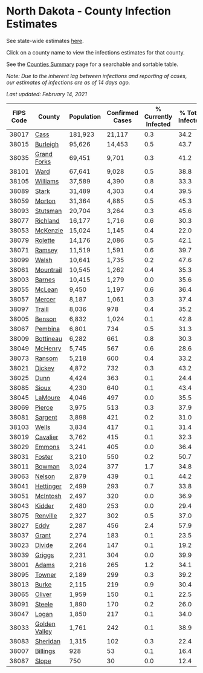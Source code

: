 # North Dakota - County Infection Estimates

See state-wide estimates [here](/infections/us-nd).

Click on a county name to view the infections estimates for that county.

See the [Counties Summary](/infections/summary-counties) page for a searchable and sortable table.

*Note: Due to the inherent lag between infections and reporting of cases, our estimates of infections are as of 14 days ago.*

*Last updated: February 14, 2021*

|   FIPS Code |                         County |   Population |   Confirmed Cases |   % Currently Infected |   % Total Infected |
|-------------|--------------------------------|--------------|-------------------|------------------------|--------------------|
|       38017 |                   [Cass](cass) |      181,923 |            21,117 |                    0.3 |               34.2 |
|       38015 |           [Burleigh](burleigh) |       95,626 |            14,453 |                    0.5 |               43.7 |
|       38035 |     [Grand Forks](grand-forks) |       69,451 |             9,701 |                    0.3 |               41.2 |
|       38101 |                   [Ward](ward) |       67,641 |             9,028 |                    0.5 |               38.8 |
|       38105 |           [Williams](williams) |       37,589 |             4,390 |                    0.8 |               33.3 |
|       38089 |                 [Stark](stark) |       31,489 |             4,303 |                    0.4 |               39.5 |
|       38059 |               [Morton](morton) |       31,364 |             4,885 |                    0.5 |               45.3 |
|       38093 |           [Stutsman](stutsman) |       20,704 |             3,264 |                    0.3 |               45.6 |
|       38077 |           [Richland](richland) |       16,177 |             1,716 |                    0.6 |               30.3 |
|       38053 |           [McKenzie](mckenzie) |       15,024 |             1,145 |                    0.4 |               22.0 |
|       38079 |             [Rolette](rolette) |       14,176 |             2,086 |                    0.5 |               42.1 |
|       38071 |               [Ramsey](ramsey) |       11,519 |             1,591 |                    0.6 |               39.7 |
|       38099 |                 [Walsh](walsh) |       10,641 |             1,735 |                    0.2 |               47.6 |
|       38061 |         [Mountrail](mountrail) |       10,545 |             1,262 |                    0.4 |               35.3 |
|       38003 |               [Barnes](barnes) |       10,415 |             1,279 |                    0.0 |               35.6 |
|       38055 |               [McLean](mclean) |        9,450 |             1,197 |                    0.6 |               36.4 |
|       38057 |               [Mercer](mercer) |        8,187 |             1,061 |                    0.3 |               37.4 |
|       38097 |               [Traill](traill) |        8,036 |               978 |                    0.4 |               35.2 |
|       38005 |               [Benson](benson) |        6,832 |             1,024 |                    0.1 |               42.8 |
|       38067 |             [Pembina](pembina) |        6,801 |               734 |                    0.5 |               31.3 |
|       38009 |         [Bottineau](bottineau) |        6,282 |               661 |                    0.8 |               30.3 |
|       38049 |             [McHenry](mchenry) |        5,745 |               567 |                    0.6 |               28.6 |
|       38073 |               [Ransom](ransom) |        5,218 |               600 |                    0.4 |               33.2 |
|       38021 |               [Dickey](dickey) |        4,872 |               732 |                    0.3 |               43.2 |
|       38025 |                   [Dunn](dunn) |        4,424 |               363 |                    0.1 |               24.4 |
|       38085 |                 [Sioux](sioux) |        4,230 |               640 |                    0.1 |               43.4 |
|       38045 |             [LaMoure](lamoure) |        4,046 |               497 |                    0.0 |               35.5 |
|       38069 |               [Pierce](pierce) |        3,975 |               513 |                    0.3 |               37.9 |
|       38081 |             [Sargent](sargent) |        3,898 |               421 |                    0.2 |               31.0 |
|       38103 |                 [Wells](wells) |        3,834 |               417 |                    0.1 |               31.4 |
|       38019 |           [Cavalier](cavalier) |        3,762 |               415 |                    0.1 |               32.3 |
|       38029 |               [Emmons](emmons) |        3,241 |               405 |                    0.0 |               36.4 |
|       38031 |               [Foster](foster) |        3,210 |               550 |                    0.2 |               50.7 |
|       38011 |               [Bowman](bowman) |        3,024 |               377 |                    1.7 |               34.8 |
|       38063 |               [Nelson](nelson) |        2,879 |               439 |                    0.1 |               44.2 |
|       38041 |         [Hettinger](hettinger) |        2,499 |               293 |                    0.7 |               33.8 |
|       38051 |           [McIntosh](mcintosh) |        2,497 |               320 |                    0.0 |               36.9 |
|       38043 |               [Kidder](kidder) |        2,480 |               253 |                    0.0 |               29.4 |
|       38075 |           [Renville](renville) |        2,327 |               302 |                    0.5 |               37.0 |
|       38027 |                   [Eddy](eddy) |        2,287 |               456 |                    2.4 |               57.9 |
|       38037 |                 [Grant](grant) |        2,274 |               183 |                    0.1 |               23.5 |
|       38023 |               [Divide](divide) |        2,264 |               147 |                    0.1 |               19.2 |
|       38039 |               [Griggs](griggs) |        2,231 |               304 |                    0.0 |               39.9 |
|       38001 |                 [Adams](adams) |        2,216 |               265 |                    1.2 |               34.1 |
|       38095 |               [Towner](towner) |        2,189 |               299 |                    0.3 |               39.2 |
|       38013 |                 [Burke](burke) |        2,115 |               219 |                    0.9 |               30.4 |
|       38065 |               [Oliver](oliver) |        1,959 |               150 |                    0.1 |               22.5 |
|       38091 |               [Steele](steele) |        1,890 |               170 |                    0.2 |               26.0 |
|       38047 |                 [Logan](logan) |        1,850 |               217 |                    0.1 |               34.0 |
|       38033 | [Golden Valley](golden-valley) |        1,761 |               242 |                    0.1 |               38.9 |
|       38083 |           [Sheridan](sheridan) |        1,315 |               102 |                    0.3 |               22.4 |
|       38007 |           [Billings](billings) |          928 |                53 |                    0.1 |               16.4 |
|       38087 |                 [Slope](slope) |          750 |                30 |                    0.0 |               12.4 |